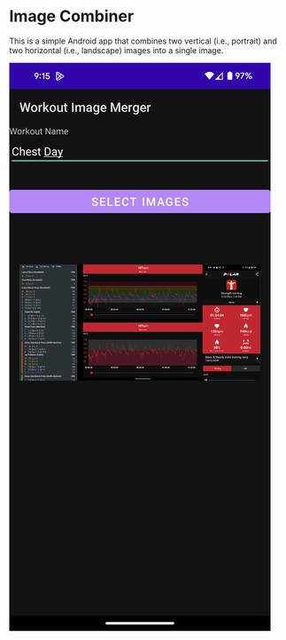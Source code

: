 # Image Combiner

This is a simple Android app that combines two vertical (i.e., portrait) and two horizontal (i.e., landscape) images into a single image.

![Example](docs/example.png)
